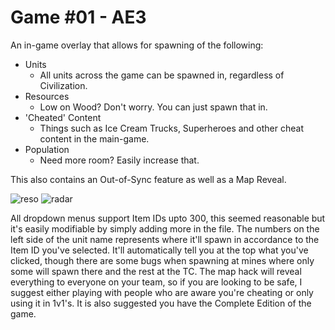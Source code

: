 # Game #01 - AE3
 An in-game overlay that allows for spawning of the following:
* Units
  * All units across the game can be spawned in, regardless of Civilization.
* Resources
  * Low on Wood? Don't worry. You can just spawn that in.
* 'Cheated' Content
  * Things such as Ice Cream Trucks, Superheroes and other cheat content in the main-game.
* Population
  * Need more room? Easily increase that.
 
 This also contains an Out-of-Sync feature as well as a Map Reveal.
 
 ![reso](https://user-images.githubusercontent.com/47891193/80848909-e6ecdb80-8c0c-11ea-8dbd-1bd83c043244.png) ![radar](https://user-images.githubusercontent.com/47891193/80849185-f4ef2c00-8c0d-11ea-86e2-acc14bc7a5d8.png)

 All dropdown menus support Item IDs upto 300, this seemed reasonable but it's easily modifiable by simply adding more in the file. The numbers on the left side of the unit name represents where it'll spawn in accordance to the Item ID you've selected. It'll automatically tell you at the top what you've clicked, though there are some bugs when spawning at mines where only some will spawn there and the rest at the TC. 
 The map hack will reveal everything to everyone on your team, so if you are looking to be safe, I suggest either playing with people who are aware you're cheating or only using it in 1v1's. It is also suggested you have the Complete Edition of the game.
